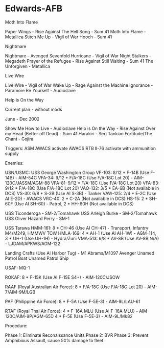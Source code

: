 # Edwards-AFB

Moth Into Flame

Paper Wings - Rise Against
The Hell Song - Sum 41
Moth Into Flame - Metallica
Stitch Me Up - Vigil of War
Hooch - Sum 41


Nightmare

Nightmare - Avenged Sevenfold
Hurricane - Vigil of War
Night Stalkers - Megadeth
Prayer of the Refugee - Rise Against
Still Waiting - Sum 41
The Unforgiven - Metallica


Live Wire

Live Wire - Vigil of War
Wake Up - Rage Against the Machine
Ignorance - Paramore
Be Yourself - Audioslave


Help is On the Way

Current plan - without mods

June - Dec 2002

Show Me How to Live - Audioslave
Help is On the Way - Rise Against
Over my Head (Better off Dead) - Sum 41
Harakiri - Serj Tankian
Fortitude/The Chant - Gojira

Triggers: 
ASM
AWACS activate
AWACS RTB
Il-76 activate with ammunition supply

Enemies: 

USN/USMC: 
USS George Washington Group
VF-103: 8/12 * F-14B (Use F-14B) - AIM-54C
VFA-34: 9/12 * F/A-18C (Use F/A-18C Lot 20) - AIM-120C/JASSM/AGM-88
VFA-81: 9/12 * F/A-18C (Use F/A-18C Lot 20)
VFA-83: 9/12 * F/A-18C (Use F/A-18C Lot 20)
VAQ-132: 3/5 * EA-6B (Not available in DCS)
VS-30: 6/8 * S-3B (Use AI S-3B) - Tanker
VAW-125: 2/4 * E-2C (Use AI E-2D) - AWACS
VRC-40: 2 * C-2A (Not available in DCS)
HS-15: 2 * SH-60F (Use AI SH-60) - Patrol, 2 * HH-60H (Not available in DCS)

USS Ticonderoga - SM-2/Tomahawk
USS Arleigh Burke - SM-2/Tomahawk
USS Oliver Hazard Perry - SM-1

USS Tarawa
HMM-161: 8 * CH-46 (Use AI CH-47) - Transport, Infantry M4/M249, HMMWV TOW
HMLA-169: 4 * AH-1 (Use AI AH-1W) - AGM-114, 3 * UH-1 (Use UH-1H) - Hydra/Zuni
VMA-513: 6/8 * AV-8B (Use AV-8B N/A) - LJDAM/APKWS/AGM-122

Landing Crafts (Use AI Harbor Tug) - M1 Abrams/M1097 Avenger
Unamed Patrol Boat
Unamed Patrol Ship

USAF: 
MQ-1

ROKAF: 
8 * F-15K (Use AI F-15E S4+) - AIM-120C/JSOW

RAAF (Royal Australian Air Force): 
8 * F/A-18C (Use F/A-18C Lot 20) - AIM-7/AIM-9M/LGB

PAF (Philippine Air Force): 
8 * F-5A (Use F-5E-3) - AIM-9L/LAU-61

RTAF (Royal Thai Air Force): 
4 * F-16A MLU (Use AI F-16A MLU) - AIM-120C/AIM-9P/AGM-65D
4 * F-5E (Use F-5E-3) - AIM-9L/Mk82

Procedure: 

Phase 1: 
Eliminate Reconaissance Units
Phase 2: 
BVR
Phase 3: 
Prevent Amphibious Assault, cause 50% damage to fleet

